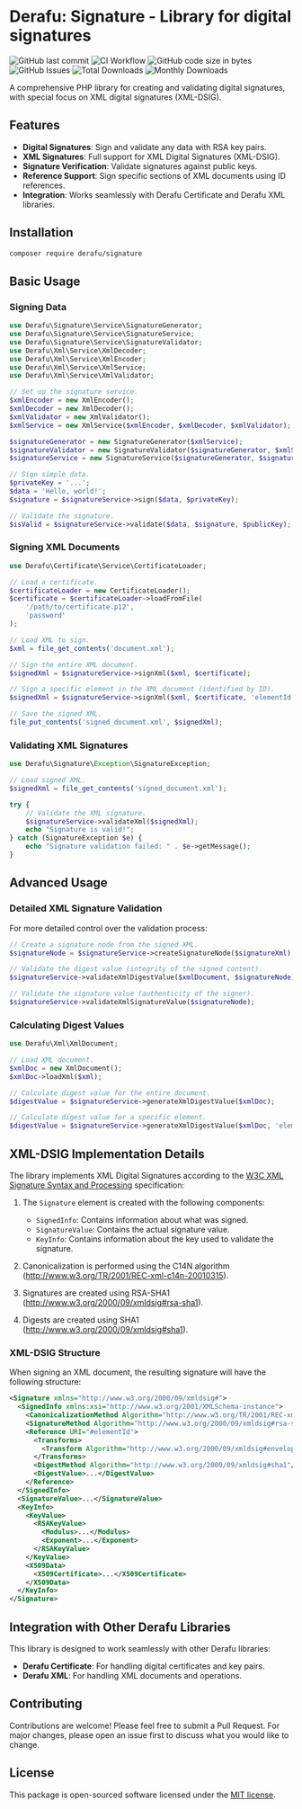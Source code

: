 # Derafu: Signature - Library for digital signatures

![GitHub last commit](https://img.shields.io/github/last-commit/derafu/signature/main)
![CI Workflow](https://github.com/derafu/signature/actions/workflows/ci.yml/badge.svg?branch=main&event=push)
![GitHub code size in bytes](https://img.shields.io/github/languages/code-size/derafu/signature)
![GitHub Issues](https://img.shields.io/github/issues-raw/derafu/signature)
![Total Downloads](https://poser.pugx.org/derafu/signature/downloads)
![Monthly Downloads](https://poser.pugx.org/derafu/signature/d/monthly)

A comprehensive PHP library for creating and validating digital signatures, with special focus on XML digital signatures (XML-DSIG).

## Features

- **Digital Signatures**: Sign and validate any data with RSA key pairs.
- **XML Signatures**: Full support for XML Digital Signatures (XML-DSIG).
- **Signature Verification**: Validate signatures against public keys.
- **Reference Support**: Sign specific sections of XML documents using ID references.
- **Integration**: Works seamlessly with Derafu Certificate and Derafu XML libraries.

## Installation

```bash
composer require derafu/signature
```

## Basic Usage

### Signing Data

```php
use Derafu\Signature\Service\SignatureGenerator;
use Derafu\Signature\Service\SignatureService;
use Derafu\Signature\Service\SignatureValidator;
use Derafu\Xml\Service\XmlDecoder;
use Derafu\Xml\Service\XmlEncoder;
use Derafu\Xml\Service\XmlService;
use Derafu\Xml\Service\XmlValidator;

// Set up the signature service.
$xmlEncoder = new XmlEncoder();
$xmlDecoder = new XmlDecoder();
$xmlValidator = new XmlValidator();
$xmlService = new XmlService($xmlEncoder, $xmlDecoder, $xmlValidator);

$signatureGenerator = new SignatureGenerator($xmlService);
$signatureValidator = new SignatureValidator($signatureGenerator, $xmlService);
$signatureService = new SignatureService($signatureGenerator, $signatureValidator);

// Sign simple data.
$privateKey = '...';
$data = 'Hello, world!';
$signature = $signatureService->sign($data, $privateKey);

// Validate the signature.
$isValid = $signatureService->validate($data, $signature, $publicKey);
```

### Signing XML Documents

```php
use Derafu\Certificate\Service\CertificateLoader;

// Load a certificate.
$certificateLoader = new CertificateLoader();
$certificate = $certificateLoader->loadFromFile(
    '/path/to/certificate.p12',
    'password'
);

// Load XML to sign.
$xml = file_get_contents('document.xml');

// Sign the entire XML document.
$signedXml = $signatureService->signXml($xml, $certificate);

// Sign a specific element in the XML document (identified by ID).
$signedXml = $signatureService->signXml($xml, $certificate, 'elementId');

// Save the signed XML.
file_put_contents('signed_document.xml', $signedXml);
```

### Validating XML Signatures

```php
use Derafu\Signature\Exception\SignatureException;

// Load signed XML.
$signedXml = file_get_contents('signed_document.xml');

try {
    // Validate the XML signature.
    $signatureService->validateXml($signedXml);
    echo "Signature is valid!";
} catch (SignatureException $e) {
    echo "Signature validation failed: " . $e->getMessage();
}
```

## Advanced Usage

### Detailed XML Signature Validation

For more detailed control over the validation process:

```php
// Create a signature node from the signed XML.
$signatureNode = $signatureService->createSignatureNode($signatureXml);

// Validate the digest value (integrity of the signed content).
$signatureService->validateXmlDigestValue($xmlDocument, $signatureNode);

// Validate the signature value (authenticity of the signer).
$signatureService->validateXmlSignatureValue($signatureNode);
```

### Calculating Digest Values

```php
use Derafu\Xml\XmlDocument;

// Load XML document.
$xmlDoc = new XmlDocument();
$xmlDoc->loadXml($xml);

// Calculate digest value for the entire document.
$digestValue = $signatureService->generateXmlDigestValue($xmlDoc);

// Calculate digest value for a specific element.
$digestValue = $signatureService->generateXmlDigestValue($xmlDoc, 'elementId');
```

## XML-DSIG Implementation Details

The library implements XML Digital Signatures according to the [W3C XML Signature Syntax and Processing](https://www.w3.org/TR/xmldsig-core/) specification:

1. The `Signature` element is created with the following components:
   - `SignedInfo`: Contains information about what was signed.
   - `SignatureValue`: Contains the actual signature value.
   - `KeyInfo`: Contains information about the key used to validate the signature.

2. Canonicalization is performed using the C14N algorithm (http://www.w3.org/TR/2001/REC-xml-c14n-20010315).

3. Signatures are created using RSA-SHA1 (http://www.w3.org/2000/09/xmldsig#rsa-sha1).

4. Digests are created using SHA1 (http://www.w3.org/2000/09/xmldsig#sha1).

### XML-DSIG Structure

When signing an XML document, the resulting signature will have the following structure:

```xml
<Signature xmlns="http://www.w3.org/2000/09/xmldsig#">
  <SignedInfo xmlns:xsi="http://www.w3.org/2001/XMLSchema-instance">
    <CanonicalizationMethod Algorithm="http://www.w3.org/TR/2001/REC-xml-c14n-20010315"/>
    <SignatureMethod Algorithm="http://www.w3.org/2000/09/xmldsig#rsa-sha1"/>
    <Reference URI="#elementId">
      <Transforms>
        <Transform Algorithm="http://www.w3.org/2000/09/xmldsig#enveloped-signature"/>
      </Transforms>
      <DigestMethod Algorithm="http://www.w3.org/2000/09/xmldsig#sha1"/>
      <DigestValue>...</DigestValue>
    </Reference>
  </SignedInfo>
  <SignatureValue>...</SignatureValue>
  <KeyInfo>
    <KeyValue>
      <RSAKeyValue>
        <Modulus>...</Modulus>
        <Exponent>...</Exponent>
      </RSAKeyValue>
    </KeyValue>
    <X509Data>
      <X509Certificate>...</X509Certificate>
    </X509Data>
  </KeyInfo>
</Signature>
```

## Integration with Other Derafu Libraries

This library is designed to work seamlessly with other Derafu libraries:

- **Derafu Certificate**: For handling digital certificates and key pairs.
- **Derafu XML**: For handling XML documents and operations.

## Contributing

Contributions are welcome! Please feel free to submit a Pull Request. For major changes, please open an issue first to discuss what you would like to change.

## License

This package is open-sourced software licensed under the [MIT license](https://opensource.org/licenses/MIT).
